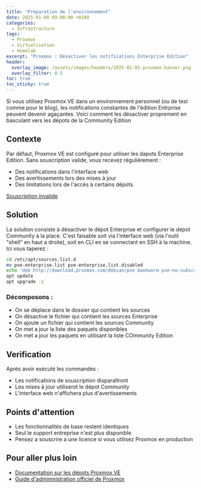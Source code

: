 ```yaml
---
title: "Preparation de l'environnement"
date: 2025-01-08 09:00:00 +0100
categories:
  - Infrastructure
tags:
  - Proxmox
  - Virtualisation
  - Homelab
excerpt: "Proxmox : Désactiver les notifications Enterprise Edition"
header:
  overlay_image: /assets/images/headers/2025-01-01-proxmox-banner.png
  overlay_filter: 0.5
toc: true
toc_sticky: true
---
```


Si vous utilisez Proxmox VE dans un environnement personnel (ou de test comme pour le blog), les notifications constantes de l'édition Entrprise peuvent devenir agaçantes.
Voici comment les désactiver proprement en basculant vers les dépots de la Community Edition

## Contexte

Par défaut, Proxmox VE est configuré pour utiliser les dapots Enterprise Edition. Sans souscription valide, vous recevez régulièrement :
- Des notifications dans l'interface web
- Des avertissements lors des mises à jour
- Des limitations lors de l'accès à certains dépots

[Souscription invalide](/assets/images/posts/2025-01-proxmox/pve-invalid-sub.png)

## Solution

La solution consiste à désactiver le dépot Enterprise et configurer le dépot Community à la place. C'est faisable soit via l'interface web (via l'outil "shell" en haut a droite), soit en CLI en se connectant en SSH à la machine. Ici vous taperez :

```bash
cd /etc/apt/sources.list.d
mv pve-enterprise.list pve-enterprise.list.disabled
echo 'deb http://download.proxmox.com/debian/pve bookworm pve-no-subscription' > pve-community.list
apt update
apt upgrade -y
```

### Décomposons :

- On se déplace dans le dossier qui contient les sources
- On désactive le fichier qui contient les sources Enterprise
- On ajoute un fichier qui contient les sources Community
- On met a jour la liste des paquets disponibles
- On met a jour les paquets en utilisant la liste COmmunity Edition

## Verification

Après avoir exécuté les commandes :
- Les notifications de souscription disparaîtront
- Les mises à jour utiliserot le dépot Community
- L'interface web n'affichera plus d'avertissements

## Points d'attention

- Les fonctionnalités de base restent identiques
- Seul le support entreprise n'est plus disponible
- Pensez a souscrire a une licence si vous utilisez Proxmox en production

## Pour aller plus loin

- [Documentation sur les dépots Proxmox VE](https://pve.proxmox.com/wiki/Package_Repositories)
- [Guide d'admimnistration officiel de Proxmox](https://pve.proxmox.com/pve-docs/pve-admin-guide.html)